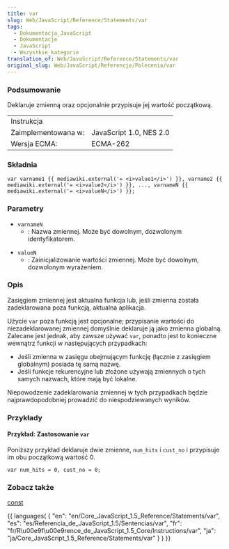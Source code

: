 ```yaml
---
title: var
slug: Web/JavaScript/Reference/Statements/var
tags:
  - Dokumentacja_JavaScript
  - Dokumentacje
  - JavaScript
  - Wszystkie_kategorie
translation_of: Web/JavaScript/Reference/Statements/var
original_slug: Web/JavaScript/Referencje/Polecenia/var
---
```

### Podsumowanie

Deklaruje zmienną oraz opcjonalnie przypisuje jej wartość początkową.

<table class="fullwidth-table">
  <tbody>
    <tr>
      <td class="header" colspan="2">Instrukcja</td>
    </tr>
    <tr>
      <td>Zaimplementowana w:</td>
      <td>JavaScript 1.0, NES 2.0</td>
    </tr>
    <tr>
      <td>Wersja ECMA:</td>
      <td>ECMA-262</td>
    </tr>
  </tbody>
</table>

### Składnia

`var varname1 {{ mediawiki.external('= <i>value1</i>') }}, varname2 {{ mediawiki.external('= <i>value2</i>') }}, ..., varnameN {{ mediawiki.external('= <i>valueN</i>') }};`

### Parametry

- `varnameN`
  - : Nazwa zmiennej. Może być dowolnym, dozwolonym identyfikatorem.

<!---->

- `valueN`
  - : Zainicjalizowanie wartości zmiennej. Może być dowolnym, dozwolonym wyrażeniem.

### Opis

Zasięgiem zmiennej jest aktualna funkcja lub, jeśli zmienna została zadeklarowana poza funkcją, aktualna aplikacja.

Użycie `var` poza funkcją jest opcjonalne; przypisanie wartości do niezadeklarowanej zmiennej domyślnie deklaruje ją jako zmienna globalną. Zalecane jest jednak, aby zawsze używać `var`, ponadto jest to konieczne wewnątrz funkcji w następujących przypadkach:

- Jeśli zmienna w zasięgu obejmującym funkcję (łącznie z zasięgiem globalnym) posiada tę samą nazwę.
- Jeśli funkcje rekurencyjne lub złożone używają zmiennych o tych samych nazwach, które mają być lokalne.

Niepowodzenie zadeklarowania zmiennej w tych przypadkach będzie najprawdopodobniej prowadzić do niespodziewanych wyników.

### Przykłady

#### Przykład: Zastosowanie `var`

Poniższy przykład deklaruje dwie zmienne, `num_hits` i `cust_no` i przypisuje im obu początkową wartość 0.

    var num_hits = 0, cust_no = 0;

### Zobacz także

[const](pl/Dokumentacja_j%c4%99zyka_JavaScript_1.5/Polecenia/const)

{{ languages( { "en": "en/Core_JavaScript\_1.5\_Reference/Statements/var", "es": "es/Referencia_de_JavaScript\_1.5/Sentencias/var", "fr": "fr/R\u00e9f\u00e9rence_de_JavaScript\_1.5\_Core/Instructions/var", "ja": "ja/Core_JavaScript\_1.5\_Reference/Statements/var" } ) }}
